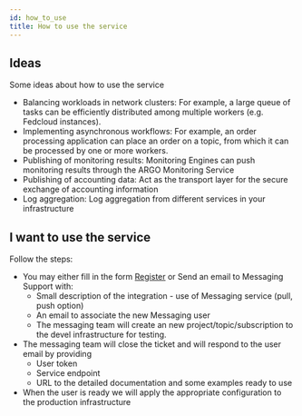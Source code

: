 ```yaml
---
id: how_to_use
title: How to use the service 
---
```


## Ideas
Some ideas about how to use the service 
 - Balancing workloads in network clusters: For example, a large queue of tasks can be efficiently distributed among multiple workers (e.g. Fedcloud instances).
 - Implementing asynchronous workflows: For example, an order processing application can place an order on a topic, from which it can be processed by one or more workers.
 - Publishing of monitoring results: Monitoring Engines can push monitoring results through the ARGO Monitoring Service
 - Publishing of accounting data: Act as the transport layer for the secure exchange of accounting information
 - Log aggregation: Log aggregation from different services in your infrastructure

## I want to use the service

Follow the steps:  
 - You may either fill in the form [Register](https://ams-register.argo.grnet.gr/) or Send an email to Messaging Support with: 
    - Small description of the integration - use of Messaging service (pull, push option)
    - An email to associate the new Messaging user 
    - The messaging team will create an new project/topic/subscription to the devel infrastructure for testing.  
 - The messaging team will close the ticket and will respond to the user email by providing 
    - User token 
    - Service endpoint
    - URL to the detailed documentation and some  examples ready to use
 - When the user is ready we will apply the appropriate configuration to the production infrastructure

